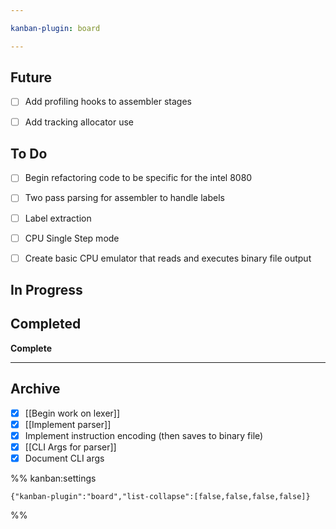 ```yaml
---

kanban-plugin: board

---
```


## Future

- [ ] Add profiling hooks to assembler stages
- [ ] Add tracking allocator use


## To Do

- [ ] Begin refactoring code to be specific for the intel 8080
- [ ] Two pass parsing for assembler to handle labels
- [ ] Label extraction
- [ ] CPU Single Step mode
- [ ] Create basic CPU emulator that reads and executes binary file output


## In Progress



## Completed

**Complete**


***

## Archive

- [x] [[Begin work on lexer]]
- [x] [[Implement parser]]
- [x] Implement instruction encoding (then saves to binary file)
- [x] [[CLI Args for parser]]
- [x] Document CLI args

%% kanban:settings
```
{"kanban-plugin":"board","list-collapse":[false,false,false,false]}
```
%%